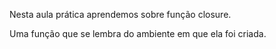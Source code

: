 Nesta aula prática aprendemos sobre função closure.

Uma função que se lembra do ambiente em que ela foi criada.

